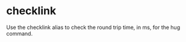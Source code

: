 checklink
========

Use the checklink alias to check the round trip time, in ms, for the hug command.


